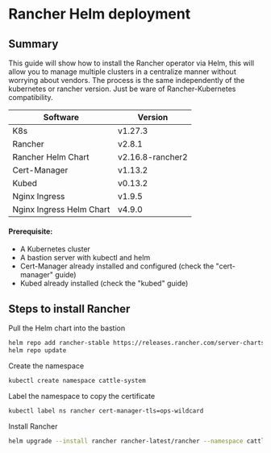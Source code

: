 # Rancher Helm deployment

## Summary
This guide will show how to install the Rancher operator via Helm, this will allow you to manage multiple clusters in a centralize manner without worrying about vendors. The process is the same independently of the kubernetes or rancher version. Just be ware of Rancher-Kubernetes compatibility.

| Software | Version |
| ------ | ------ |
| K8s | v1.27.3 |
| Rancher | v2.8.1 |
| Rancher Helm Chart | v2.16.8-rancher2 |
| Cert-Manager | v1.13.2 |
| Kubed | v0.13.2 |
| Nginx Ingress | v1.9.5 |
| Nginx Ingress Helm Chart | v4.9.0 |

#### Prerequisite:
- A Kubernetes cluster
- A bastion server with kubectl and helm
- Cert-Manager already installed and configured (check the "cert-manager" guide)
- Kubed already installed (check the "kubed" guide)

## Steps to install Rancher

Pull the Helm chart into the bastion
```sh
helm repo add rancher-stable https://releases.rancher.com/server-charts/stable
helm repo update
```
Create the namespace
```sh
kubectl create namespace cattle-system
```
Label the namespace to copy the certificate
```sh
kubectl label ns rancher cert-manager-tls=ops-wildcard
```
Install Rancher
```sh
helm upgrade --install rancher rancher-latest/rancher --namespace cattle-system --set hostname=[your domain for rancher] --set bootstrapPassword=admin --set ingress.tls.source=letsEncrypt --set letsEncrypt.email=[email configured in cert-manager] --set letsEncrypt.ingress.class=nginx
```

